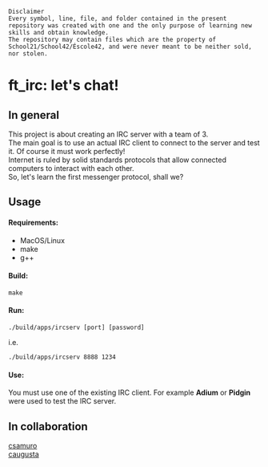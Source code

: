 ```
Disclaimer
Every symbol, line, file, and folder contained in the present repository was created with one and the only purpose of learning new skills and obtain knowledge.
The repository may contain files which are the property of School21/School42/Éscole42, and were never meant to be neither sold, nor stolen.
```
# ft_irc: let's chat!

## In general

This project is about creating an IRC server with a team of 3.<br>
The main goal is to use an actual IRC client to connect to the server and test it. Of course it must work perfectly!<br>
Internet is ruled by solid standards protocols that allow connected computers to interact
with each other.<br>
So, let's learn the first messenger protocol, shall we?<br>

## Usage

#### Requirements:
- MacOS/Linux
- make
- g++

#### Build:
```
make
```
#### Run:
```
./build/apps/ircserv [port] [password]
```
i.e.
```
./build/apps/ircserv 8888 1234
```
#### Use:
You must use one of the existing IRC client. For example **Adium** or **Pidgin** were used to test the IRC server.

## In collaboration
[csamuro](https://github.com/cheloveknikitaa)<br>
[caugusta](https://github.com/3Danger)
